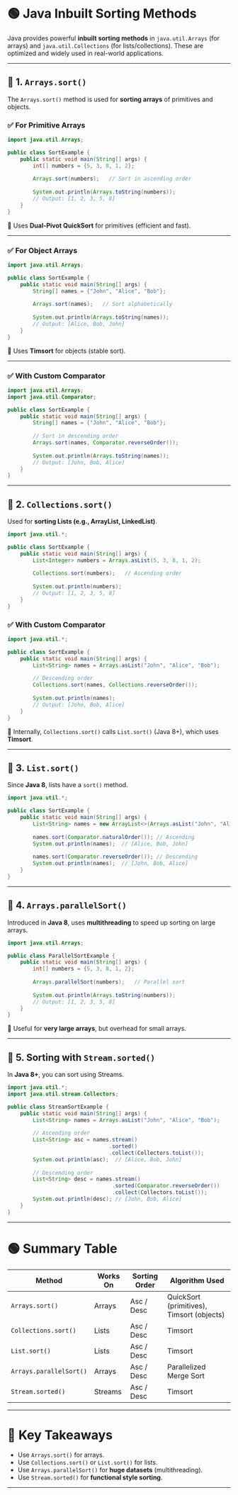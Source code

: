 
# 🟢 Java Inbuilt Sorting Methods 

Java provides powerful **inbuilt sorting methods** in `java.util.Arrays` (for arrays) and `java.util.Collections` (for lists/collections). These are optimized and widely used in real-world applications.

---

## 📌 1. `Arrays.sort()`

The `Arrays.sort()` method is used for **sorting arrays** of primitives and objects.

### ✅ For Primitive Arrays

```java
import java.util.Arrays;

public class SortExample {
    public static void main(String[] args) {
        int[] numbers = {5, 3, 8, 1, 2};
        
        Arrays.sort(numbers);   // Sort in ascending order
        
        System.out.println(Arrays.toString(numbers)); 
        // Output: [1, 2, 3, 5, 8]
    }
}
```

🔹 Uses **Dual-Pivot QuickSort** for primitives (efficient and fast).

---

### ✅ For Object Arrays

```java
import java.util.Arrays;

public class SortExample {
    public static void main(String[] args) {
        String[] names = {"John", "Alice", "Bob"};
        
        Arrays.sort(names);   // Sort alphabetically
        
        System.out.println(Arrays.toString(names));
        // Output: [Alice, Bob, John]
    }
}
```

🔹 Uses **Timsort** for objects (stable sort).

---

### ✅ With Custom Comparator

```java
import java.util.Arrays;
import java.util.Comparator;

public class SortExample {
    public static void main(String[] args) {
        String[] names = {"John", "Alice", "Bob"};
        
        // Sort in descending order
        Arrays.sort(names, Comparator.reverseOrder());
        
        System.out.println(Arrays.toString(names));
        // Output: [John, Bob, Alice]
    }
}
```

---

## 📌 2. `Collections.sort()`

Used for **sorting Lists (e.g., ArrayList, LinkedList)**.

```java
import java.util.*;

public class SortExample {
    public static void main(String[] args) {
        List<Integer> numbers = Arrays.asList(5, 3, 8, 1, 2);
        
        Collections.sort(numbers);   // Ascending order
        
        System.out.println(numbers);
        // Output: [1, 2, 3, 5, 8]
    }
}
```

### ✅ With Custom Comparator

```java
import java.util.*;

public class SortExample {
    public static void main(String[] args) {
        List<String> names = Arrays.asList("John", "Alice", "Bob");
        
        // Descending order
        Collections.sort(names, Collections.reverseOrder());
        
        System.out.println(names);
        // Output: [John, Bob, Alice]
    }
}
```

🔹 Internally, `Collections.sort()` calls `List.sort()` (Java 8+), which uses **Timsort**.

---

## 📌 3. `List.sort()`

Since **Java 8**, lists have a `sort()` method.

```java
import java.util.*;

public class SortExample {
    public static void main(String[] args) {
        List<String> names = new ArrayList<>(Arrays.asList("John", "Alice", "Bob"));
        
        names.sort(Comparator.naturalOrder()); // Ascending
        System.out.println(names);  // [Alice, Bob, John]
        
        names.sort(Comparator.reverseOrder()); // Descending
        System.out.println(names);  // [John, Bob, Alice]
    }
}
```

---

## 📌 4. `Arrays.parallelSort()`

Introduced in **Java 8**, uses **multithreading** to speed up sorting on large arrays.

```java
import java.util.Arrays;

public class ParallelSortExample {
    public static void main(String[] args) {
        int[] numbers = {5, 3, 8, 1, 2};
        
        Arrays.parallelSort(numbers);   // Parallel sort
        
        System.out.println(Arrays.toString(numbers));
        // Output: [1, 2, 3, 5, 8]
    }
}
```

🔹 Useful for **very large arrays**, but overhead for small arrays.

---

## 📌 5. Sorting with `Stream.sorted()`

In **Java 8+**, you can sort using Streams.

```java
import java.util.*;
import java.util.stream.Collectors;

public class StreamSortExample {
    public static void main(String[] args) {
        List<String> names = Arrays.asList("John", "Alice", "Bob");
        
        // Ascending order
        List<String> asc = names.stream()
                                .sorted()
                                .collect(Collectors.toList());
        System.out.println(asc);  // [Alice, Bob, John]
        
        // Descending order
        List<String> desc = names.stream()
                                 .sorted(Comparator.reverseOrder())
                                 .collect(Collectors.toList());
        System.out.println(desc); // [John, Bob, Alice]
    }
}
```

---

# 🟢 Summary Table

| Method                  | Works On | Sorting Order | Algorithm Used                            |
| ----------------------- | -------- | ------------- | ----------------------------------------- |
| `Arrays.sort()`         | Arrays   | Asc / Desc    | QuickSort (primitives), Timsort (objects) |
| `Collections.sort()`    | Lists    | Asc / Desc    | Timsort                                   |
| `List.sort()`           | Lists    | Asc / Desc    | Timsort                                   |
| `Arrays.parallelSort()` | Arrays   | Asc / Desc    | Parallelized Merge Sort                   |
| `Stream.sorted()`       | Streams  | Asc / Desc    | Timsort                                   |

---

# 🔑 Key Takeaways

* Use `Arrays.sort()` for arrays.
* Use `Collections.sort()` or `List.sort()` for lists.
* Use `Arrays.parallelSort()` for **huge datasets** (multithreading).
* Use `Stream.sorted()` for **functional style sorting**.

---